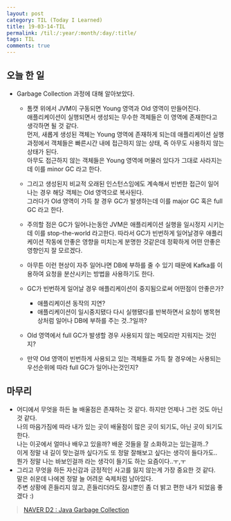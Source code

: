 ```yaml
---
layout: post
category: TIL (Today I Learned)
title: 19-03-14-TIL
permalink: /til:/:year/:month/:day/:title/
tags: TIL
comments: true
---
```


## 오늘 한 일
- Garbage Collection 과정에 대해 알아보았다.
    - 톰캣 위에서 JVM이 구동되면 Young 영역과 Old 영역이 만들어진다.   
    애플리케이션이 실행되면서 생성되는 무수한 객체들은 이 영역에 존재한다고 생각하면 될 것 같다.   
    먼저, 새롭게 생성된 객체는 Young 영역에 존재하게 되는데 애플리케이션 실행 과정에서 
    객체들은 빠른시간 내에 접근하지 않는 상태, 즉 아무도 사용하지 않는 상태가 된다.  
    아무도 접근하지 않는 객체들은 Young 영역에 머물러 있다가 그대로 사라지는데 이를 minor GC 라고 한다.
    - 그리고 생성된지 비교적 오래된 인스턴스임에도 계속해서 빈번한 접근이 일어나는 경우 해당 객체는 Old 영역으로 복사된다.  
    그러다가 Old 영역이 가득 찰 경우 GC가 발생하는데 이를 major GC 혹은 full GC 라고 한다.  
    - 주의할 점은 GC가 일어나는동안 JVM은 애플리케이션 실행을 일시정지 시키는데 이를 stop-the-world 라고한다.
    따라서 GC가 빈번하게 일어날경우 애플리케이션 작동에 안좋은 영향을 미치는게 분명한 것같은데 정확하게 어떤 안좋은 영향인지 잘 모르겠다.
    - 아무튼 이런 현상이 자주 일어나면 DB에 부하를 줄 수 있기 때문에 Kafka를 이용하여 요청을 분산시키는 방법을 사용하기도 한다.

    - GC가 빈번하게 일어날 경우 애플리케이션이 중지됨으로써 어떤점이 안좋은가?
        - 애플리케이션 동작의 지연?
        - 애플리케이션이 일시중지됐다 다시 실행됐다를 반복하면서 요청이 병목현상처럼 일어나 DB에 부하를 주는 것..?일까?
    - Old 영역에서 full GC가 발생할 경우 사용되지 않는 메모리만 지워지는 것인지? 
    - 만약 Old 영역이 빈번하게 사용되고 있는 객체들로 가득 찰 경우에는 사용되는 우선순위에 따라 full GC가 일어나는것인지?  

## 마무리 
 - 어디에서 무엇을 하든 늘 배울점은 존재하는 것 같다. 하지만 언제나 그런 것도 아닌 것 같다.   
 나의 마음가짐에 따라 내가 있는 곳이 배울점이 많은 곳이 되기도, 아닌 곳이 되기도 한다.   
 나는 이곳에서 얼마나 배우고 있을까? 배운 것들을 잘 소화하고는 있는걸까..?   
 이게 정말 내 길이 맞는걸까 싶다가도 또 정말 잘해보고 싶다는 생각이 들다가도..  
 뭔가 정말 나는 바보인걸까 라는 생각이 들기도 하는 요즘이다..ㅜ,ㅜ   
 - 그리고 무엇을 하든 자신감과 긍정적인 사고를 잃지 않는게 가장 중요한 것 같다.   
 말은 쉬운데 나에겐 정말 늘 어려운 숙제처럼 남아있다.  
 주변 상황에 흔들리지 않고, 흔들리더라도 잠시뿐인 좀 더 밝고 편한 내가 되었음 좋겠다 :)   
 
 >[NAVER D2 : Java Garbage Collection](https://d2.naver.com/helloworld/1329)
 
